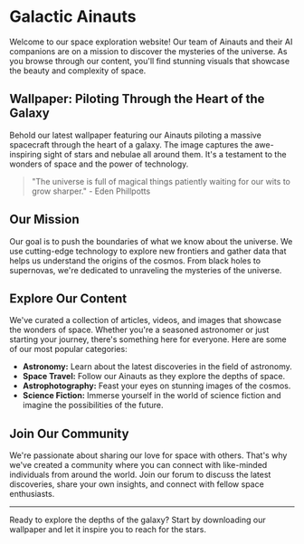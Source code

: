 <!--
Write me markdown content of website with wallpaper:

"A team of Ainauts and their AI companions piloting a massive spacecraft through the heart of a galaxy, with stars and nebulae all around them."

The header of the page should not be copy of the text but rather a real content of the website which is using this wallpaper.

- Feel free to use structure like headings, bullets, numbering, blockquotes, paragraphs, horizontal lines, etc.
- You can use formatting like bold or _italic_
- You can include UTF-8 emojis
- Links should be only #hash anchors (and you can refer to the document itself)
- Do not include images
-->

<!--font:Montserrat-->

# Galactic Ainauts

Welcome to our space exploration website! Our team of Ainauts and their AI companions are on a mission to discover the mysteries of the universe. As you browse through our content, you'll find stunning visuals that showcase the beauty and complexity of space.

## Wallpaper: Piloting Through the Heart of the Galaxy

Behold our latest wallpaper featuring our Ainauts piloting a massive spacecraft through the heart of a galaxy. The image captures the awe-inspiring sight of stars and nebulae all around them. It's a testament to the wonders of space and the power of technology.

> "The universe is full of magical things patiently waiting for our wits to grow sharper." - Eden Phillpotts

## Our Mission

Our goal is to push the boundaries of what we know about the universe. We use cutting-edge technology to explore new frontiers and gather data that helps us understand the origins of the cosmos. From black holes to supernovas, we're dedicated to unraveling the mysteries of the universe.

## Explore Our Content

We've curated a collection of articles, videos, and images that showcase the wonders of space. Whether you're a seasoned astronomer or just starting your journey, there's something here for everyone. Here are some of our most popular categories:

-   **Astronomy:** Learn about the latest discoveries in the field of astronomy.
-   **Space Travel:** Follow our Ainauts as they explore the depths of space.
-   **Astrophotography:** Feast your eyes on stunning images of the cosmos.
-   **Science Fiction:** Immerse yourself in the world of science fiction and imagine the possibilities of the future.

## Join Our Community

We're passionate about sharing our love for space with others. That's why we've created a community where you can connect with like-minded individuals from around the world. Join our forum to discuss the latest discoveries, share your own insights, and connect with fellow space enthusiasts.

---

Ready to explore the depths of the galaxy? Start by downloading our wallpaper and let it inspire you to reach for the stars.
